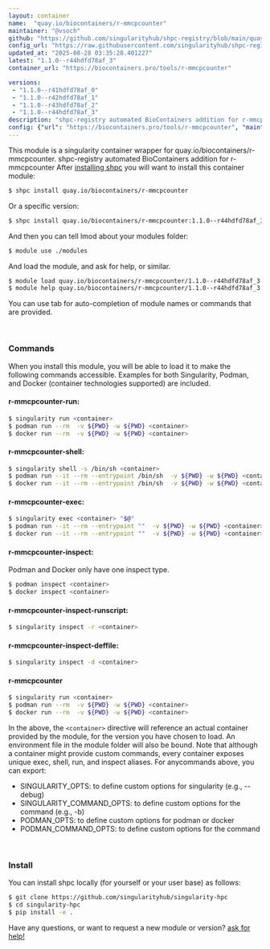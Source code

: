```yaml
---
layout: container
name:  "quay.io/biocontainers/r-mmcpcounter"
maintainer: "@vsoch"
github: "https://github.com/singularityhub/shpc-registry/blob/main/quay.io/biocontainers/r-mmcpcounter/container.yaml"
config_url: "https://raw.githubusercontent.com/singularityhub/shpc-registry/main/quay.io/biocontainers/r-mmcpcounter/container.yaml"
updated_at: "2025-08-28 03:35:28.401227"
latest: "1.1.0--r44hdfd78af_3"
container_url: "https://biocontainers.pro/tools/r-mmcpcounter"

versions:
 - "1.1.0--r41hdfd78af_0"
 - "1.1.0--r42hdfd78af_1"
 - "1.1.0--r43hdfd78af_2"
 - "1.1.0--r44hdfd78af_3"
description: "shpc-registry automated BioContainers addition for r-mmcpcounter"
config: {"url": "https://biocontainers.pro/tools/r-mmcpcounter", "maintainer": "@vsoch", "description": "shpc-registry automated BioContainers addition for r-mmcpcounter", "latest": {"1.1.0--r44hdfd78af_3": "sha256:5d5597ef32a4209ac87cd754da0cbbccaac158c3a0832f5ebdb125417fa4edee"}, "tags": {"1.1.0--r41hdfd78af_0": "sha256:a14b894273cc7155b83d92a419005dd6a6916487a05b02e1a2fbc209e81ede55", "1.1.0--r42hdfd78af_1": "sha256:8b66341afccc9db0e5eb099d1fa654a94ec0b466aedaf4ba1b9805fe1220e832", "1.1.0--r43hdfd78af_2": "sha256:a15e3910375e8f1cef5ca00b6d90d2abee4e8f487ead031ca12bb7aa3e135fc8", "1.1.0--r44hdfd78af_3": "sha256:5d5597ef32a4209ac87cd754da0cbbccaac158c3a0832f5ebdb125417fa4edee"}, "docker": "quay.io/biocontainers/r-mmcpcounter"}
---
```


This module is a singularity container wrapper for quay.io/biocontainers/r-mmcpcounter.
shpc-registry automated BioContainers addition for r-mmcpcounter
After [installing shpc](#install) you will want to install this container module:


```bash
$ shpc install quay.io/biocontainers/r-mmcpcounter
```

Or a specific version:

```bash
$ shpc install quay.io/biocontainers/r-mmcpcounter:1.1.0--r44hdfd78af_3
```

And then you can tell lmod about your modules folder:

```bash
$ module use ./modules
```

And load the module, and ask for help, or similar.

```bash
$ module load quay.io/biocontainers/r-mmcpcounter/1.1.0--r44hdfd78af_3
$ module help quay.io/biocontainers/r-mmcpcounter/1.1.0--r44hdfd78af_3
```

You can use tab for auto-completion of module names or commands that are provided.

<br>

### Commands

When you install this module, you will be able to load it to make the following commands accessible.
Examples for both Singularity, Podman, and Docker (container technologies supported) are included.

#### r-mmcpcounter-run:

```bash
$ singularity run <container>
$ podman run --rm  -v ${PWD} -w ${PWD} <container>
$ docker run --rm  -v ${PWD} -w ${PWD} <container>
```

#### r-mmcpcounter-shell:

```bash
$ singularity shell -s /bin/sh <container>
$ podman run --it --rm --entrypoint /bin/sh  -v ${PWD} -w ${PWD} <container>
$ docker run --it --rm --entrypoint /bin/sh  -v ${PWD} -w ${PWD} <container>
```

#### r-mmcpcounter-exec:

```bash
$ singularity exec <container> "$@"
$ podman run --it --rm --entrypoint ""  -v ${PWD} -w ${PWD} <container> "$@"
$ docker run --it --rm --entrypoint ""  -v ${PWD} -w ${PWD} <container> "$@"
```

#### r-mmcpcounter-inspect:

Podman and Docker only have one inspect type.

```bash
$ podman inspect <container>
$ docker inspect <container>
```

#### r-mmcpcounter-inspect-runscript:

```bash
$ singularity inspect -r <container>
```

#### r-mmcpcounter-inspect-deffile:

```bash
$ singularity inspect -d <container>
```



#### r-mmcpcounter

```bash
$ singularity run <container>
$ podman run --rm  -v ${PWD} -w ${PWD} <container>
$ docker run --rm  -v ${PWD} -w ${PWD} <container>
```


In the above, the `<container>` directive will reference an actual container provided
by the module, for the version you have chosen to load. An environment file in the
module folder will also be bound. Note that although a container
might provide custom commands, every container exposes unique exec, shell, run, and
inspect aliases. For anycommands above, you can export:

 - SINGULARITY_OPTS: to define custom options for singularity (e.g., --debug)
 - SINGULARITY_COMMAND_OPTS: to define custom options for the command (e.g., -b)
 - PODMAN_OPTS: to define custom options for podman or docker
 - PODMAN_COMMAND_OPTS: to define custom options for the command

<br>

### Install

You can install shpc locally (for yourself or your user base) as follows:

```bash
$ git clone https://github.com/singularityhub/singularity-hpc
$ cd singularity-hpc
$ pip install -e .
```

Have any questions, or want to request a new module or version? [ask for help!](https://github.com/singularityhub/singularity-hpc/issues)